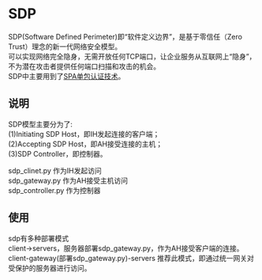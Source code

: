 # SDP
SDP(Software Defined Perimeter)即“软件定义边界”，是基于零信任（Zero Trust）理念的新一代网络安全模型。<br>
可以实现网络完全隐身，无需开放任何TCP端口，让企业服务从互联网上“隐身”，不为潜在攻击者提供任何端口扫描和攻击的机会。<br>
SDP中主要用到了[SPA单包认证技术](https://github.com/small-eight/spa)。<br>
## 说明
SDP模型主要分为了:<br>
(1)Initiating SDP Host，即IH发起连接的客户端；<br>
(2)Accepting SDP Host，即AH接受连接的主机；<br>
(3)SDP Controller，即控制器。<br>

sdp_clinet.py 作为IH发起访问<br>
sdp_gateway.py 作为AH接受主机访问<br>
sdp_controller.py 作为控制器<br>

## 使用
sdp有多种部署模式<br>
client->servers，服务器部署sdp_gateway.py，作为AH接受客户端的连接。<br>
client-gateway(部署sdp_gateway.py)-servers 推荐此模式，即通过统一网关对受保护的服务器进行访问。<br>

